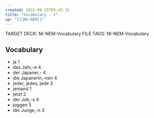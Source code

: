 ```yaml
---
created: 2025-09-25T09:43:15
title: "Vocabulary - J"
up: "[[📖NI-NEM]]"
---
```


TARGET DECK: NI-NEM-Vocabulary
FILE TAGS: NI-NEM-Vocabulary

## Vocabulary

- ja 1
- das Jahr,-e 4
- der Japaner,- 4
- die Japanerin,-nen 4
- jeder, jedes, jede 3
- jemand 1
- jetzt 2
- der Job,-s 4
- joggen 5
- der Junge,-n 3
